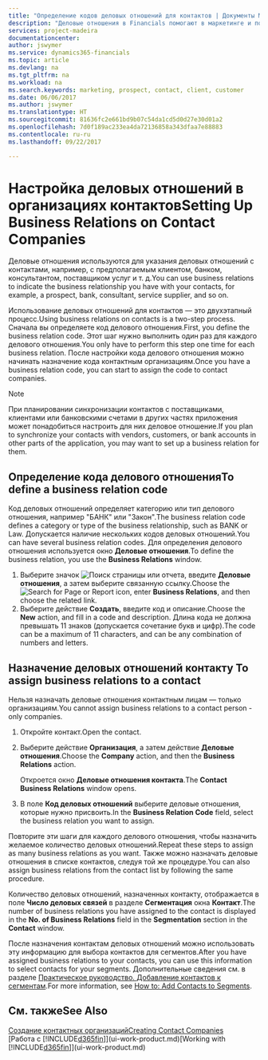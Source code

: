```yaml
---
title: "Определение кодов деловых отношений для контактов | Документы Майкрософт"
description: "Деловые отношения в Financials помогают в маркетинге и показывают ваши деловые отношения с потенциальными и текущими клиентами и партнерами, например с банком или с поставщиком услуг."
services: project-madeira
documentationcenter: 
author: jswymer
ms.service: dynamics365-financials
ms.topic: article
ms.devlang: na
ms.tgt_pltfrm: na
ms.workload: na
ms.search.keywords: marketing, prospect, contact, client, customer
ms.date: 06/06/2017
ms.author: jswymer
ms.translationtype: HT
ms.sourcegitcommit: 81636fc2e661bd9b07c54da1cd5d0d27e30d01a2
ms.openlocfilehash: 7d0f189ac233ea4da72136858a343dfaa7e88883
ms.contentlocale: ru-ru
ms.lasthandoff: 09/22/2017

---
```

# <a name="setting-up-business-relations-on-contact-companies"></a><span data-ttu-id="4d345-103">Настройка деловых отношений в организациях контактов</span><span class="sxs-lookup"><span data-stu-id="4d345-103">Setting Up Business Relations on Contact Companies</span></span>
<span data-ttu-id="4d345-104">Деловые отношения используются для указания деловых отношений с контактами, например, с предполагаемым клиентом, банком, консультантом, поставщиком услуг и т. д.</span><span class="sxs-lookup"><span data-stu-id="4d345-104">You can use business relations to indicate the business relationship you have with your contacts, for example, a prospect, bank, consultant, service supplier, and so on.</span></span>

<span data-ttu-id="4d345-105">Использование деловых отношений для контактов — это двухэтапный процесс.</span><span class="sxs-lookup"><span data-stu-id="4d345-105">Using business relations on contacts is a two-step process.</span></span> <span data-ttu-id="4d345-106">Сначала вы определяете код делового отношения.</span><span class="sxs-lookup"><span data-stu-id="4d345-106">First, you define the business relation code.</span></span> <span data-ttu-id="4d345-107">Этот шаг нужно выполнить один раз для каждого делового отношения.</span><span class="sxs-lookup"><span data-stu-id="4d345-107">You only have to perform this step one time for each business relation.</span></span> <span data-ttu-id="4d345-108">После настройки кода делового отношения можно начинать назначение кода контактным организациям.</span><span class="sxs-lookup"><span data-stu-id="4d345-108">Once you have a business relation code, you can start to assign the code to contact companies.</span></span>

> [!NOTE]  
>   <span data-ttu-id="4d345-109">При планировании синхронизации контактов с поставщиками, клиентами или банковскими счетами в других частях приложения может понадобиться настроить для них деловое отношение.</span><span class="sxs-lookup"><span data-stu-id="4d345-109">If you plan to synchronize your contacts with vendors, customers, or bank accounts in other parts of the application, you may want to set up a business relation for them.</span></span>

## <a name="to-define-a-business-relation-code"></a><span data-ttu-id="4d345-110">Определение кода делового отношения</span><span class="sxs-lookup"><span data-stu-id="4d345-110">To define a business relation code</span></span>
<span data-ttu-id="4d345-111">Код деловых отношений определяет категорию или тип делового отношения, например "БАНК" или "Закон".</span><span class="sxs-lookup"><span data-stu-id="4d345-111">The business relation code defines a category or type of the business relationship, such as BANK or Law.</span></span> <span data-ttu-id="4d345-112">Допускается наличие нескольких кодов деловых отношений.</span><span class="sxs-lookup"><span data-stu-id="4d345-112">You can have several business relation codes.</span></span> <span data-ttu-id="4d345-113">Для определения делового отношения используется окно **Деловые отношения**.</span><span class="sxs-lookup"><span data-stu-id="4d345-113">To define the business relation, you use the **Business Relations** window.</span></span>

1. <span data-ttu-id="4d345-114">Выберите значок ![Поиск страницы или отчета](media/ui-search/search_small.png "Значок поиска страницы или отчета"), введите **Деловые отношения**, а затем выберите связанную ссылку.</span><span class="sxs-lookup"><span data-stu-id="4d345-114">Choose the ![Search for Page or Report](media/ui-search/search_small.png "Search for Page or Report icon") icon, enter **Business Relations**, and then choose the related link.</span></span>
2. <span data-ttu-id="4d345-115">Выберите действие **Создать**, введите код и описание.</span><span class="sxs-lookup"><span data-stu-id="4d345-115">Choose the **New** action, and fill in a code and description.</span></span> <span data-ttu-id="4d345-116">Длина кода не должна превышать 11 знаков (допускается сочетание букв и цифр).</span><span class="sxs-lookup"><span data-stu-id="4d345-116">The code can be a maximum of 11 characters, and can be any combination of numbers and letters.</span></span>

## <span data-ttu-id="4d345-117"><a name="AssignBusRelContact"></a> Назначение деловых отношений контакту</span><span class="sxs-lookup"><span data-stu-id="4d345-117"><a name="AssignBusRelContact"></a> To assign business relations to a contact</span></span>
<span data-ttu-id="4d345-118">Нельзя назначать деловые отношения контактным лицам — только организациям.</span><span class="sxs-lookup"><span data-stu-id="4d345-118">You cannot assign business relations to a contact person - only companies.</span></span>

1. <span data-ttu-id="4d345-119">Откройте контакт.</span><span class="sxs-lookup"><span data-stu-id="4d345-119">Open the contact.</span></span>
2. <span data-ttu-id="4d345-120">Выберите действие **Организация**, а затем действие **Деловые отношения**.</span><span class="sxs-lookup"><span data-stu-id="4d345-120">Choose the **Company** action, and then the **Business Relations** action.</span></span>

    <span data-ttu-id="4d345-121">Откроется окно **Деловые отношения контакта**.</span><span class="sxs-lookup"><span data-stu-id="4d345-121">The **Contact Business Relations** window opens.</span></span>
3. <span data-ttu-id="4d345-122">В поле **Код деловых отношений** выберите деловые отношения, которые нужно присвоить.</span><span class="sxs-lookup"><span data-stu-id="4d345-122">In the **Business Relation Code** field, select the business relation you want to assign.</span></span>

<span data-ttu-id="4d345-123">Повторите эти шаги для каждого делового отношения, чтобы назначить желаемое количество деловых отношений.</span><span class="sxs-lookup"><span data-stu-id="4d345-123">Repeat these steps to assign as many business relations as you want.</span></span> <span data-ttu-id="4d345-124">Также можно назначать деловые отношения в списке контактов, следуя той же процедуре.</span><span class="sxs-lookup"><span data-stu-id="4d345-124">You can also assign business relations from the contact list by following the same procedure.</span></span>

<span data-ttu-id="4d345-125">Количество деловых отношений, назначенных контакту, отображается в поле **Число деловых связей** в разделе **Сегментация** окна **Контакт**.</span><span class="sxs-lookup"><span data-stu-id="4d345-125">The number of business relations you have assigned to the contact is displayed in the **No. of Business Relations** field in the **Segmentation** section in the **Contact** window.</span></span>

<span data-ttu-id="4d345-126">После назначения контактам деловых отношений можно использовать эту информацию для выбора контактов для сегментов.</span><span class="sxs-lookup"><span data-stu-id="4d345-126">After you have assigned business relations to your contacts, you can use this information to select contacts for your segments.</span></span> <span data-ttu-id="4d345-127">Дополнительные сведения см. в разделе [Практическое руководство. Добавление контактов к сегментам](marketing-add-contact-segment.md).</span><span class="sxs-lookup"><span data-stu-id="4d345-127">For more information, see [How to: Add Contacts to Segments](marketing-add-contact-segment.md).</span></span>

## <a name="see-also"></a><span data-ttu-id="4d345-128">См. также</span><span class="sxs-lookup"><span data-stu-id="4d345-128">See Also</span></span>
[<span data-ttu-id="4d345-129">Создание контактных организаций</span><span class="sxs-lookup"><span data-stu-id="4d345-129">Creating Contact Companies</span></span>](marketing-create-contact-companies.md)  
<span data-ttu-id="4d345-130">[Работа с [!INCLUDE[d365fin](includes/d365fin_md.md)]](ui-work-product.md)</span><span class="sxs-lookup"><span data-stu-id="4d345-130">[Working with [!INCLUDE[d365fin](includes/d365fin_md.md)]](ui-work-product.md)</span></span>

